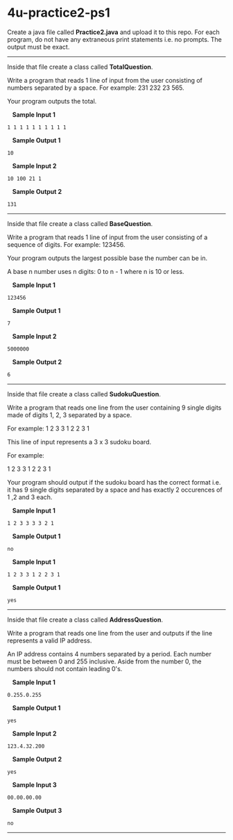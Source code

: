 # 4u-practice2-ps1

Create a java file called **Practice2.java** and upload it to this repo. For each program, do not have any extraneous print statements i.e. no prompts. The output must be exact.

---

Inside that file create a class called **TotalQuestion**.

Write a program that reads 1 line of input from the user consisting of numbers separated by a space. For example: 231 232 23 565.

Your program outputs the total.

&nbsp;&nbsp; **Sample Input 1**

    1 1 1 1 1 1 1 1 1 1

&nbsp;&nbsp; **Sample Output 1**

    10

&nbsp;&nbsp; **Sample Input 2**

    10 100 21 1

&nbsp;&nbsp; **Sample Output 2**

    131

---

Inside that file create a class called **BaseQuestion**.

Write a program that reads 1 line of input from the user consisting of a sequence of digits. For example: 123456.

Your program outputs the largest possible base the number can be in. 

A base n number uses n digits: 0 to n - 1 where n is 10 or less.

&nbsp;&nbsp; **Sample Input 1**

    123456

&nbsp;&nbsp; **Sample Output 1**

    7

&nbsp;&nbsp; **Sample Input 2**

    5000000

&nbsp;&nbsp; **Sample Output 2**

    6
    
---

Inside that file create a class called **SudokuQuestion**.

Write a program that reads one line from the user containing 9 single digits made of digits 1, 2, 3 separated by a space. 

For example: 1 2 3 3 1 2 2 3 1

This line of input represents a 3 x 3 sudoku board.

For example:

1 2 3
3 1 2
2 3 1

Your program should output if the sudoku board has the correct format i.e. it has 9 single digits separated by a space and has exactly 2 occurences of 1 ,2 and 3 each.

&nbsp;&nbsp; **Sample Input 1**

    1 2 3 3 3 3 2 1

&nbsp;&nbsp; **Sample Output 1**

    no
    
&nbsp;&nbsp; **Sample Input 1**

    1 2 3 3 1 2 2 3 1

&nbsp;&nbsp; **Sample Output 1**

    yes
    
---

Inside that file create a class called **AddressQuestion**.

Write a program that reads one line from the user and outputs if the line represents a valid IP address.

An IP address contains 4 numbers separated by a period. Each number must be between 0 and 255 inclusive. Aside from the number 0, the numbers should not contain leading 0's.

&nbsp;&nbsp; **Sample Input 1**

    0.255.0.255

&nbsp;&nbsp; **Sample Output 1**

    yes

&nbsp;&nbsp; **Sample Input 2**
    
    123.4.32.200

&nbsp;&nbsp; **Sample Output 2**

    yes

&nbsp;&nbsp; **Sample Input 3**

    00.00.00.00

&nbsp;&nbsp; **Sample Output 3**

    no
    
---
